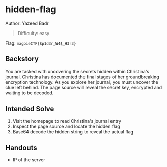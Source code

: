 # hidden-flag

Author: Yazeed Badr

>Difficulty: easy

Flag: `magpieCTF{$p1d3r_W4$_H3r3}`

## Backstory

You are tasked with uncovering the secrets hidden within Christina's journal.
Christina has documented the final stages of her groundbreaking encryption technology.
As you explore her journal, you must uncover the clue left behind.
The page source will reveal the secret key, encrypted and waiting to be decoded.

## Intended Solve

1. Visit the homepage to read Christina's journal entry
2. Inspect the page source and locate the hidden flag
3. Base64 decode the hidden string to reveal the actual flag

## Handouts

- IP of the server
